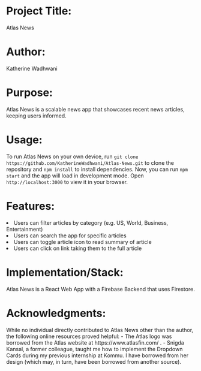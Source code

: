 # Project Title:
   <p>Atlas News</p>

# Author:
  <p>Katherine Wadhwani</p>

# Purpose: 
<p>Atlas News is a scalable news app that showcases recent news articles, keeping users informed.</p>

# Usage: 
<p>To run Atlas News on your own device, run <code>git clone https://github.com/KatherineWadhwani/Atlas-News.git</code> to clone the repository and <code>npm install</code> to install dependencies. Now, you can run <code>npm start</code> and the app will load in development mode. Open <code>http://localhost:3000</code> to view it in your browser. </p> 


# Features:
   <li>Users can filter articles by category (e.g. US, World, Business, Entertainment)
   <li>Users can search the app for specific articles
   <li>Users can toggle article icon to read summary of article
   <li>Users can click on link taking them to the full article

# Implementation/Stack:
   <p>Atlas News is a React Web App with a Firebase Backend that uses Firestore.</p>

# Acknowledgments:
<p> While no individual directly contributed to Atlas News other than the author, the following online resources proved helpful:
        - The Atlas logo was borrowed from the Atlas website at https://www.atlasfin.com/ .
        - Snigda Kansal, a former colleague, taught me how to implement the Dropdown Cards during my previous internship at Kommu. I have borrowed from her design (which may, in turn, have been borrowed from another source). </p>
